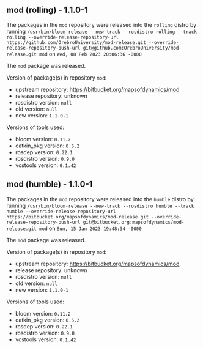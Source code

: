 ## mod (rolling) - 1.1.0-1

The packages in the `mod` repository were released into the `rolling` distro by running `/usr/bin/bloom-release --new-track --rosdistro rolling --track rolling --override-release-repository-url https://github.com/OrebroUniversity/mod-release.git --override-release-repository-push-url git@github.com:OrebroUniversity/mod-release.git mod` on `Wed, 08 Feb 2023 20:06:36 -0000`

The `mod` package was released.

Version of package(s) in repository `mod`:

- upstream repository: https://bitbucket.org/mapsofdynamics/mod
- release repository: unknown
- rosdistro version: `null`
- old version: `null`
- new version: `1.1.0-1`

Versions of tools used:

- bloom version: `0.11.2`
- catkin_pkg version: `0.5.2`
- rosdep version: `0.22.1`
- rosdistro version: `0.9.0`
- vcstools version: `0.1.42`


## mod (humble) - 1.1.0-1

The packages in the `mod` repository were released into the `humble` distro by running `/usr/bin/bloom-release --new-track --rosdistro humble --track humble --override-release-repository-url https://bitbucket.org/mapsofdynamics/mod-release.git --override-release-repository-push-url git@bitbucket.org:mapsofdynamics/mod-release.git mod` on `Sun, 15 Jan 2023 19:48:34 -0000`

The `mod` package was released.

Version of package(s) in repository `mod`:

- upstream repository: https://bitbucket.org/mapsofdynamics/mod
- release repository: unknown
- rosdistro version: `null`
- old version: `null`
- new version: `1.1.0-1`

Versions of tools used:

- bloom version: `0.11.2`
- catkin_pkg version: `0.5.2`
- rosdep version: `0.22.1`
- rosdistro version: `0.9.0`
- vcstools version: `0.1.42`



